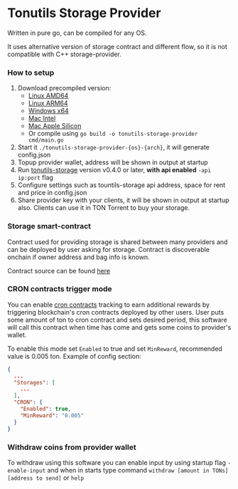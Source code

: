 # Tonutils Storage Provider

Written in pure go, can be compiled for any OS.

It uses alternative version of storage contract and different flow, so it is not compatible with C++ storage-provider.

### How to setup

1. Download precompiled version:
   * [Linux AMD64](https://github.com/xssnick/tonutils-storage-provider/releases/download/v0.3.4/tonutils-storage-provider-linux-amd64)
   * [Linux ARM64](https://github.com/xssnick/tonutils-storage-provider/releases/download/v0.3.4/tonutils-storage-provider-linux-arm64)
   * [Windows x64](https://github.com/xssnick/tonutils-storage-provider/releases/download/v0.3.4/tonutils-storage-provider-x64.exe)
   * [Mac Intel](https://github.com/xssnick/tonutils-storage-provider/releases/download/v0.3.4/tonutils-storage-provider-mac-amd64)
   * [Mac Apple Silicon](https://github.com/xssnick/tonutils-storage-provider/releases/download/v0.3.4/tonutils-storage-provider-mac-arm64)
   * Or compile using `go build -o tonutils-storage-provider cmd/main.go`
2. Start it `./tonutils-storage-provider-{os}-{arch}`, it will generate config.json
3. Topup provider wallet, address will be shown in output at startup
4. Run [tonutils-storage](https://github.com/xssnick/tonutils-storage) version v0.4.0 or later, **with api enabled** `-api ip:port` flag
5. Configure settings such as tountils-storage api address, space for rent and price in config.json
6. Share provider key with your clients, it will be shown in output at startup also. Clients can use it in TON Torrent to buy your storage.

### Storage smart-contract

Contract used for providing storage is shared between many providers and can be deployed by user asking for storage. Contract is discoverable onchain if owner address and bag info is known. 

Contract source can be found [here](https://github.com/xssnick/tonutils-contracts/blob/master/contracts/storage/storage-contract.fc)

### CRON contracts trigger mode

You can enable [cron contracts](https://github.com/xssnick/cron-contract) tracking to earn additional rewards by triggering blockchain's cron contracts deployed by other users. 
User puts some amount of ton to cron contract and sets desired period, this software will call this contract when time has come and gets some coins to provider's wallet.

To enable this mode set `Enabled` to true and set `MinReward`, recommended value is 0.005 ton.
Example of config section: 

```json
{
  ...
  "Storages": [
    ...
  ],
  "CRON": {
    "Enabled": true,
    "MinReward": "0.005"
  }
}
```

### Withdraw coins from provider wallet

To withdraw using this software you can enable input by using startup flag `-enable-input` and when in starts type command `withdraw [amount in TONs] [address to send]` or `help`
